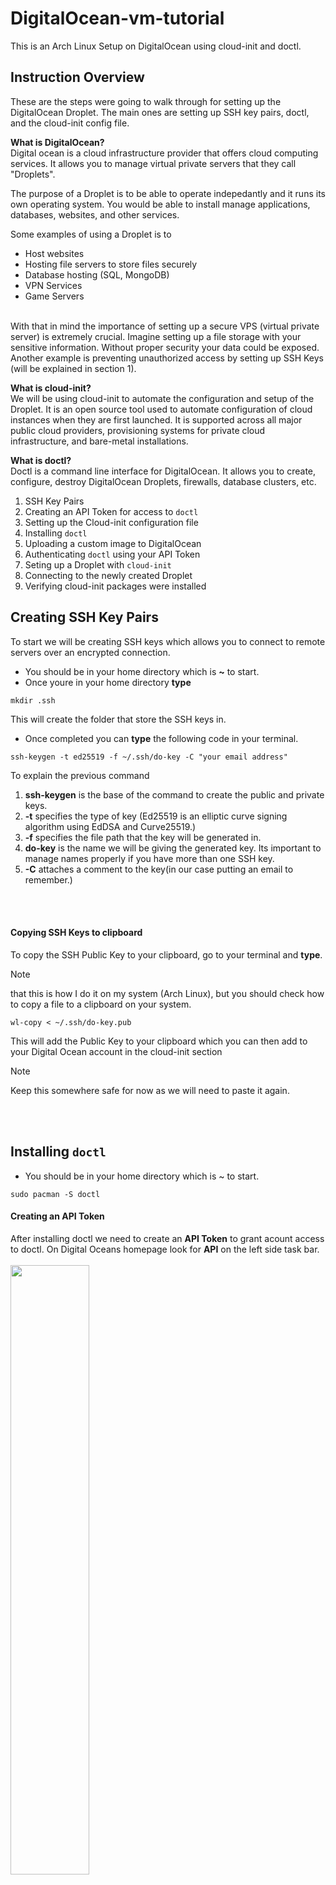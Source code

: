 # DigitalOcean-vm-tutorial
This is an Arch Linux Setup on DigitalOcean using cloud-init and doctl.

## Instruction Overview ##
These are the steps were going to walk through for setting up the DigitalOcean Droplet. The main ones are setting up SSH key pairs, doctl, and the cloud-init config file.


**What is DigitalOcean?**\
Digital ocean is a cloud infrastructure provider that offers cloud computing services. It allows you to manage virtual private servers that they call "Droplets".

The purpose of a Droplet is to be able to operate indepedantly and it runs its own operating system. You would be able to install manage applications, databases, websites, and other services. 

Some examples of using a Droplet is to
- Host websites
- Hosting file servers to store files securely 
- Database hosting (SQL, MongoDB)
- VPN Services
- Game Servers

\
With that in mind the importance of setting up a secure VPS (virtual private server) is extremely crucial. Imagine setting up a file storage with your sensitive information. Without proper security your data could be exposed. Another example is preventing unauthorized access by setting up SSH Keys (will be explained in section 1).

**What is cloud-init?**\
We will be using cloud-init to automate the configuration and setup of the Droplet. It is an open source tool used to automate configuration of cloud instances when they are first launched. It is supported across all major public cloud providers, provisioning systems for private cloud infrastructure, and bare-metal installations.

**What is doctl?** \
Doctl is a command line interface for DigitalOcean. It allows you to create, configure, destroy DigitalOcean Droplets, firewalls, database clusters, etc.

1. SSH Key Pairs 
2. Creating an API Token for access to ```doctl```
3. Setting up the Cloud-init configuration file
4. Installing ```doctl```
5. Uploading a custom image to DigitalOcean
6. Authenticating ```doctl``` using your API Token
7. Seting up a Droplet with ```cloud-init``` 
8. Connecting to the newly created Droplet 
9. Verifying cloud-init packages were installed 



##
## Creating SSH Key Pairs
To start we will be creating SSH keys which allows you to connect to remote servers over an encrypted connection.

- You should be in your home directory which is **~** to start.
- Once youre in your home directory **type** 

```
mkdir .ssh
 ``` 

This will create the folder that store the SSH keys in. 

- Once completed you can **type** the following code in your terminal.

```
ssh-keygen -t ed25519 -f ~/.ssh/do-key -C "your email address"
```

To explain the previous command 
1. **ssh-keygen** is the base of the command to create the public and private keys.
2. **-t** specifies the type of key (Ed25519 is an elliptic curve signing algorithm using EdDSA and Curve25519.)
3. **-f** specifies the file path that the key will be generated in.
4. **do-key** is the name we will be giving the generated key. Its important to manage names properly if you have more than one SSH key.
4. **-C** attaches a comment to the key(in our case putting an email to remember.)



<br><br>

#### Copying SSH Keys to clipboard
To copy the SSH Public Key to your clipboard, go to your terminal and **type**. 
>[!NOTE]
>that this is how I do it on my system (Arch Linux), but you should check how to copy a file to a clipboard on your system.

```
wl-copy < ~/.ssh/do-key.pub
``` 

This will add the Public Key to your clipboard which you can then add to your Digital Ocean account in the cloud-init section

>[!NOTE]
> Keep this somewhere safe for now as we will need to paste it again.

<br><br>

## Installing ```doctl```
- You should be in your home directory which is ~ to start.


```
sudo pacman -S doctl
```

#### Creating an API Token
After installing doctl we need to create an **API Token** to grant acount access to doctl. On Digital Oceans homepage look for **API** on the left side task bar.
<br><br>
<img src= Assets/API-button.png style='width: 50%;'>

Give **Full Access**, a **Token Name**, and then generate the Token.

<img src= Assets/Create-access-token.png style='width: 50%;'>

Copy the Access Token and keep it somewhere safe.
<br><br>
<img src= Assets/Dont-forget-token.png>





## Setting up cloud-init for the First Configuration
Now we will be setting up cloud-init written in YAML format.\
**What is Yaml?**\
  YAML is a human-friendly data serialization
  language for all programming languages.

 To start we need to create a config file that we will add to our Digital Ocean vm. To do so we need to first install VIM which is a linux based text editor.

 ``` 
 sudo pacman -S vim
```

 After downloading we can add the cloud config file to onto our arch vm which automates the initalization.

 ``` 
 vim cloud-init-arch.yml
  ```



Paste the following config into **vim**.

You can press **i** to start editing and after adding the file **:wq** to save and exit **vim**

1. **:** enters the command-line mode
2. **w** writes what you entered
3. **q** quits out of vim 


``` 
#cloud-config
users:
  - name: "Add your name here"
    ssh-authorized-keys:
      - "Add your public key here starting with ssh-ed25519"
    sudo: ['ALL=(ALL) NOPASSWD:ALL']
    groups: sudo
packages:
  - htop
  - vim
  - curl
  - less
  - tree

disable_root: true
```
Ill clarify what each line of code is for in the configuration.
1. **#cloud-config** is used by cloud-init to recongize and process the file correctly.
2. **users:** configures a user account for the vm.
3. **packages:** adds a list of packages to be installed on the vm.
4, **disable_root** prevents the root user from logging in the server via SSH, which improves security.

<br><br>

## Installing ```doctl``` 
Now that we set up the #cloud-config file we can install ```doctl``` on the archlinux vm. Before we install it we need to install **wget** which is a program that retrieves content from web servers. To do so use the following command in your vm.

```
sudo pacman -S wget 
```

After that you can download ```doctl``` with the following 


```wget https://github.com/digitalocean/doctl/releases/download/v1.110.0/doctl-1.110.0-linux-amd64.tar.gz```

Then extract the file using ```tar``` which is a command used for extracting files from archives

```tar xf ~/doctl-1.110.0-linux-amd64.tar.gz```

Finally we can move the extracted files to your path and that will install it.

```sudo mv ~/doctl /usr/local/bin```

To verify its been installed run the following and youll see an output like this

```doctl version```

<img src= Assets/doctl-version.png>

<br><br>
## Uploading Custom Image to DigitalOcean
Now before we deploy the droplet with cloud-init, you'll need to upload the custom Arch Linux image to Digital Ocean. Once you upload the custom image, youll be able to create a Droplet with all preconfigured cloud file.

Start with selecting the project youre going to use.

<img src= Assets/Select-project.png style='width: 50%;'>


After selecting the project on the left side taskbar click on **Backups and Snapshots** and itll bring you to the page to add your custom image.


<img src= Assets/Select-backup.png style='width: 50%;'>


**Press** the big upload image button on the bottom right

<img src= Assets/CustomImageUpload.png >

Select the Arch Linux Image and open it 

<img src= Assets/File-upload.png >

Choose the Arch Linux Distro

<img src= Assets/upload-an-image.png style='width: 50%;'>

We will be choosing San Francisco 3 as the Datacenter

<img src= Assets/choose-datacenter.png style='width: 50%;'>


Then at the bottom you can find the upload button

<img src= Assets/blue-button-image.png style='width: 50%;'>
<br><br>

## Authenticating ```doctl``` using your API Token

Open your terminal and **type** this command in
You can change  anything about context to anything you want, but I just put my name.

```doctl auth init --context Kesh```


After adding your API Token youll see a green checkmark saying your token was validated. 


<img src= 'Assets/Validating.png' style='width= 50%' > 



You can **paste** this command to switch to profiles to the one you created.

```
doctl auth switch --context <Name of Profile> 
```

After that use this command below to get the details of your account.

```
doctl account get
```


If successful you'll see an output like this.



<img src= Assets/doctl-account-get.png>




<br><br>
## Seting up a Droplet with ```cloud-init``` 

Now that you have your cloud-init file, doctl first initalization, and you have your custom image uploaded to DigitalOcean we can set up your first Droplet. 

'''

doctl compute droplet create "Add droplet name here" 
  --size s-1vcpu-1gb 
  --image 165064168 
  --region sfo3 
  --ssh-keys "add ssh-key id" 
  --user-data-file "Path of cloud init file" 
  --wait
  
'''

**--size** specifices the type of pc created
**--image** is the distro we chose (Arch)
**--region** is the region of the server(San Franciso)
**--wait** makes sure the command waits until the droplet is created before returning back to the terminal

After creating your droplet use this command to see your existing projects.
This is show the name and Public IP of your new Droplet which we will use to connect to it in the next section.

```
doctl compute droplet list --format Name,PublicIPv4
```

<br><br>
## Connecting to your newly created Droplet ##

To connect you'll need to put this command below with the details from "droplet list" above.

```
ssh -i ~/.ssh/"key-name" "name"@"Public IPv4 Address""
```
- ```example-user```: Specifies the user from your config
- ```"your-droplet-ip-address"```: IP address of your Droplet

Once you're in your Droplet it'll show your name like this.

<img src=Assets/Droplet-terminal.png>

### Verify cloud-init packages were installed ###

Since we added some packages to the ```cloud-init``` config we can verify it was installed by running this command. One of those packages were vim so we can check.

```
vim --version
```
This is how it should look:

<img src=Assets/vim-version.png> 





After that you can do what you please with your newly created Droplet!
I hope this guide served you well in creating a new Droplet on DigitalOcean using doctl.
<br><br>

## References ##

pacman - ArchWiki. (n.d.). Wiki.archlinux.org. https://wiki.archlinux.org/title/pacman


‌contributors, M. C. and. (n.d.). Markdown Guide. Www.markdownguide.org. https://www.markdownguide.org/

cloud-init 24.3.1 documentation. (2017). Cloud-Init.io. https://docs.cloud-init.io/en/latest/index.html

How To Use Cloud-Config For Your Initial Server Setup | DigitalOcean. (n.d.). Www.digitalocean.com. https://www.digitalocean.com/community/tutorials/how-to-use-cloud-config-for-your-initial-server-setup

Introducing doctl: The command line interface to digitalocean. DigitalOcean. (n.d.). https://www.digitalocean.com/blog/introducing-doctl 

How to create a personal access token. DigitalOcean Documentation. (n.d.-b). https://docs.digitalocean.com/reference/api/create-personal-access-token/ 

How to automate droplet setup with cloud-init. DigitalOcean Documentation. (n.d.-a). https://docs.digitalocean.com/products/droplets/how-to/automate-setup-with-cloud-init/ 

Adding a new SSH key to your github account. GitHub Docs. (n.d.). https://docs.github.com/en/authentication/connecting-to-github-with-ssh/adding-a-new-ssh-key-to-your-github-account 

Chapter 2. introduction to cloud-init. Chapter 2. Introduction to cloud-init | Red Hat Product Documentation. (n.d.). https://docs.redhat.com/en/documentation/red_hat_enterprise_linux/9/html/configuring_and_managing_cloud-init_for_rhel_9/introduction-to-cloud-init_cloud-content 

Doctl compute droplet create. DigitalOcean Documentation. (n.d.-a). https://docs.digitalocean.com/reference/doctl/reference/compute/droplet/create/ 

Doctl Auth. DigitalOcean Documentation. (n.d.-a). https://docs.digitalocean.com/reference/doctl/reference/auth/ 

‌

‌



